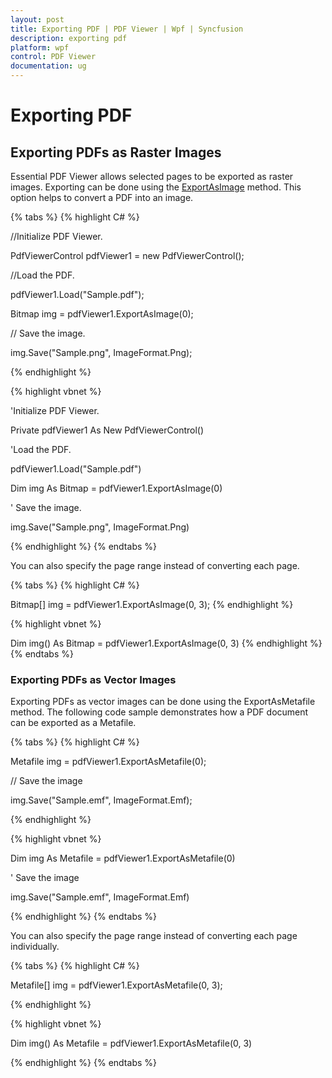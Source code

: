 ```yaml
---
layout: post
title: Exporting PDF | PDF Viewer | Wpf | Syncfusion
description: exporting pdf 
platform: wpf
control: PDF Viewer
documentation: ug
---
```


# Exporting PDF

## Exporting PDFs as Raster Images

Essential PDF Viewer allows selected pages to be exported as raster images. Exporting can be done using the [ExportAsImage](https://help.syncfusion.com/cr/cref_files/wpf/Syncfusion.PdfViewer.WPF~Syncfusion.Windows.PdfViewer.PdfViewerControl~ExportAsImage(Int32).html) method. This option helps to convert a PDF into an image.

{% tabs %}
{% highlight C# %}

//Initialize PDF Viewer.

PdfViewerControl pdfViewer1 = new PdfViewerControl();



//Load the PDF.

pdfViewer1.Load("Sample.pdf");

Bitmap img = pdfViewer1.ExportAsImage(0);



// Save the image.

img.Save("Sample.png", ImageFormat.Png);

{% endhighlight %}

{% highlight vbnet %}

'Initialize PDF Viewer.

Private pdfViewer1 As New PdfViewerControl()



'Load the PDF.

pdfViewer1.Load("Sample.pdf")

Dim img As Bitmap = pdfViewer1.ExportAsImage(0)



' Save the image.

img.Save("Sample.png", ImageFormat.Png)

{% endhighlight %}
{% endtabs %}

You can also specify the page range instead of converting each page.

{% tabs %}
{% highlight C# %}

Bitmap[] img = pdfViewer1.ExportAsImage(0, 3);
{% endhighlight %}


{% highlight vbnet %}

Dim img() As Bitmap = pdfViewer1.ExportAsImage(0, 3)
{% endhighlight %}
{% endtabs %}

### Exporting PDFs as Vector Images

Exporting PDFs as vector images can be done using the ExportAsMetafile method. The following code sample demonstrates how a PDF document can be exported as a Metafile.

{% tabs %}
{% highlight C# %}

Metafile img = pdfViewer1.ExportAsMetafile(0);



// Save the image

img.Save("Sample.emf", ImageFormat.Emf);

{% endhighlight %}

{% highlight vbnet %}

Dim img As Metafile = pdfViewer1.ExportAsMetafile(0)



' Save the image

img.Save("Sample.emf", ImageFormat.Emf)

{% endhighlight %}
{% endtabs %}

You can also specify the page range instead of converting each page individually.

{% tabs %}
{% highlight C# %}

Metafile[] img = pdfViewer1.ExportAsMetafile(0, 3);

{% endhighlight %}

{% highlight vbnet %}

Dim img() As Metafile = pdfViewer1.ExportAsMetafile(0, 3)

{% endhighlight %}
{% endtabs %}